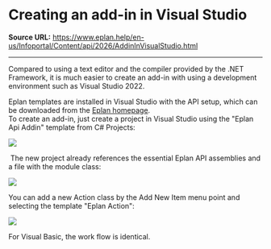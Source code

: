 # Creating an add-in in Visual Studio

**Source URL:** https://www.eplan.help/en-us/Infoportal/Content/api/2026/AddinInVisualStudio.html

---

Compared to using a text editor and the compiler provided by the .NET Framework, it is much easier to create an add-in with using a development environment such as Visual Studio 2022.

Eplan templates are installed in Visual Studio with the API setup, which can be downloaded from the [Eplan homepage](https://www.eplan.de/services/downloads/eplan-api/).   
To create an add-in, just create a project in Visual Studio using the "Eplan Api Addin" template from C# Projects:

![](images/New_Project.jpg)

 The new project already references the essential Eplan API assemblies and a file with the module class:

![](images/New_Project2.jpg)

You can add a new Action class by the Add New Item menu point and selecting the template "Eplan Action":

![](images/New_Action.jpg)

For Visual Basic, the work flow is identical.